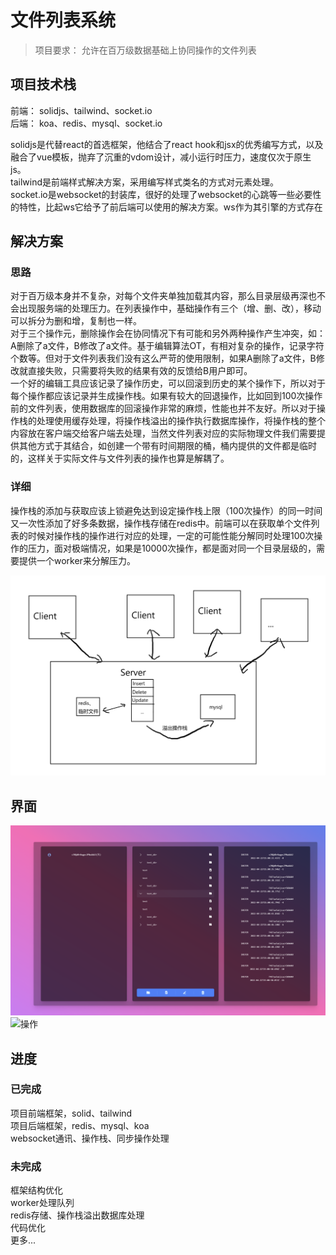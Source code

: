 # 文件列表系统

> 项目要求： 允许在百万级数据基础上协同操作的文件列表

## 项目技术栈

前端： solidjs、tailwind、socket.io<br/>
后端： koa、redis、mysql、socket.io

solidjs是代替react的首选框架，他结合了react hook和jsx的优秀编写方式，以及融合了vue模板，抛弃了沉重的vdom设计，减小运行时压力，速度仅次于原生js。<br/>
tailwind是前端样式解决方案，采用编写样式类名的方式对元素处理。<br/>
socket.io是websocket的封装库，很好的处理了websocket的心跳等一些必要性的特性，比起ws它给予了前后端可以使用的解决方案。ws作为其引擎的方式存在



## 解决方案

### 思路
对于百万级本身并不复杂，对每个文件夹单独加载其内容，那么目录层级再深也不会出现服务端的处理压力。在列表操作中，基础操作有三个（增、删、改），移动可以拆分为删和增，复制也一样。<br/>
对于三个操作元，删除操作会在协同情况下有可能和另外两种操作产生冲突，如：A删除了a文件，B修改了a文件。基于编辑算法OT，有相对复杂的操作，记录字符个数等。但对于文件列表我们没有这么严苛的使用限制，如果A删除了a文件，B修改就直接失败，只需要将失败的结果有效的反馈给B用户即可。<br/>
一个好的编辑工具应该记录了操作历史，可以回滚到历史的某个操作下，所以对于每个操作都应该记录并生成操作栈。如果有较大的回退操作，比如回到100次操作前的文件列表，使用数据库的回滚操作非常的麻烦，性能也并不友好。所以对于操作栈的处理使用缓存处理，将操作栈溢出的操作执行数据库操作，将操作栈的整个内容放在客户端交给客户端去处理，当然文件列表对应的实际物理文件我们需要提供其他方式于其结合，如创建一个带有时间期限的桶，桶内提供的文件都是临时的，这样关于实际文件与文件列表的操作也算是解耦了。<br/>

### 详细
操作栈的添加与获取应该上锁避免达到设定操作栈上限（100次操作）的同一时间又一次性添加了好多条数据，操作栈存储在redis中。前端可以在获取单个文件列表的时候对操作栈的操作进行对应的处理，一定的可能性能分解同时处理100次操作的压力，面对极端情况，如果是10000次操作，都是面对同一个目录层级的，需要提供一个worker来分解压力。

![详情](/docs/detail.png)


## 界面


![界面](/docs/show.png)
![操作](/docs/show.gif)

<!-- mp4格式 -->
<!-- <video id="video" controls="" preload="none" poster="封面">
      <source id="mp4" src="/docs/show.mp4" type="video/mp4">
</videos> -->


## 进度

### 已完成

项目前端框架，solid、tailwind<br/>
项目后端框架，redis、mysql、koa<br/>
websocket通讯、操作栈、同步操作处理<br/>

### 未完成

框架结构优化<br/>
worker处理队列<br/>
redis存储、操作栈溢出数据库处理<br/>
代码优化<br/>
更多... <br/>

